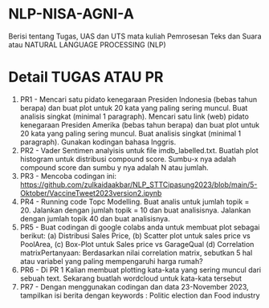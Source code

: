 # NLP-NISA-AGNI-A
Berisi tentang Tugas, UAS dan UTS mata kuliah Pemrosesan Teks dan Suara atau NATURAL LANGUAGE PROCESSING (NLP)
# Detail TUGAS ATAU PR
1. PR1 - Mencari satu pidato kenegaraan Presiden Indonesia (bebas tahun berapa) dan buat plot untuk 20 kata yang paling sering muncul. Buat analisis singkat (minimal 1 paragraph). Mencari satu link (web) pidato kenegaraan Presiden Amerika (bebas tahun berapa) dan buat plot untuk 20 kata yang paling sering muncul. Buat analisis singkat (minimal 1 paragraph). Gunakan kodingan bahasa Inggris.
2. PR2 - Vader Sentimen analyisis untuk file imdb_labelled.txt. Buatlah plot histogram untuk distribusi compound score. Sumbu-x nya adalah compound score dan sumbu y nya adalah N atau jumlah.
3. PR3 - Mencoba codingan ini: https://github.com/zulkaidaakbar/NLP_STTCipasung2023/blob/main/5-Oktober/VaccineTweet2023version2.ipynb
4. PR4 - Running code Topc Modelling. Buat analis untuk jumlah topik = 20. Jalankan dengan jumlah topik = 10 dan buat analisisnya. Jalankan dengan jumlah topik 40 dan buat analisisnya.
5. PR5 - Buat codingan di google colabs anda untuk membuat plot sebagai berikut: (a) Distribusi Sales Price, (b) Scatter plot untuk sales price vs PoolArea, (c) Box-Plot untuk Sales price vs GarageQual (d) Correlation matrixPertanyaan: Berdasarkan nilai correlation matrix, sebutkan 5 hal atau variabel yang paling mempengaruhi harga rumah?
6. PR6 - Di PR 1 Kalian membuat plotting kata-kata yang sering muncul dari sebuah text. Sekarang buatlah wordcloud untuk kata-kata tersebut
7. PR7 - Dengan menggunakan codingan dan data 23-November 2023, tampilkan isi berita dengan keywords : Politic election dan Food industry
